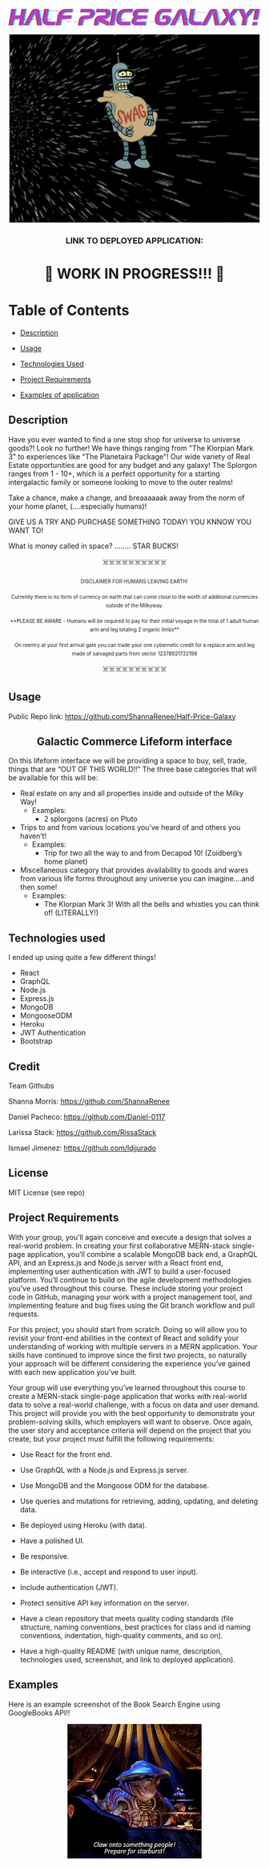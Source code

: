 ![HALF PRICE GALAXY!](/client/assets/imgs/halfpricegalaxylogo.png)

<p align="center">
  <img src="./client/src/assets/imgs/traversetheuniverse.gif" />

  <h3 align="center">LINK TO DEPLOYED APPLICATION: <h3>
</p>

<h1 align="center"> 🚧 WORK IN PROGRESS!!! 🚧 </h1>

# Table of Contents

- [Description](#description) 

- [Usage](#usage)

- [Technologies Used](#technologies-used)

- [Project Requirements](#project-requirements)

- [Examples of application](#examples-of-application)


## Description

Have you ever wanted to find a one stop shop for universe to universe goods?! Look no further! We have things ranging from "The Klorpian Mark 3" to experiences like "The Planetaira Package"! Our wide variety of Real Estate opportunities are good for any budget and any galaxy! The Splorgon ranges from 1 - 10+, which is a perfect opportunity for a starting intergalactic family or someone looking to move to the outer realms!

Take a chance, make a change, and breaaaaaak away from the norm of your home planet, (....especially humans)!

GIVE US A TRY AND PURCHASE SOMETHING TODAY! YOU KNNOW YOU WANT TO!

What is money called in space? ........ STAR BUCKS!

<p align="center">☠️☠️☠️☠️☠️☠️☠️☠️☠️☠️<p>
<p align="center"><font size="1"> DISCLAIMER FOR HUMANS LEAVING EARTH: </font></p>
<p align="center"><font size="1"> Currently there is no form of currency on earth that can come close to the worth of additional currencies outside of the Milkyway. </font><p>
<p align="center"><font size="1"> **PLEASE BE AWARE - Humans will be required to pay for their initial voyage in the total of 1 adult human arm and leg totaling 2 organic limbs** </font><p>
<p align="center"><font size="1"> On reentry at your first arrival gate you can trade your one cybernetic credit for a replace arm and leg made of salvaged parts from sector 12378921732198</font></p>
<p align="center">☠️☠️☠️☠️☠️☠️☠️☠️☠️☠️<p>


## Usage

Public Repo link: https://github.com/ShannaRenee/Half-Price-Galaxy

<h2 align="center">Galactic Commerce Lifeform interface</h2>

On this lifeform interface we will be providing a space to buy, sell, trade, things that are “OUT OF THIS WORLD!!”
The three base categories that will be available for this will be:
- Real estate on any and all properties inside and outside of the Milky Way!
  - Examples:
    - 2 splorgons (acres) on Pluto
- Trips to and from various locations you’ve heard of and others you haven’t!
  - Examples:
    - Trip for two all the way to and from Decapod 10! (Zoidberg’s home planet)
- Miscellaneous category that provides availability to goods and wares from various life forms throughout any universe you can imagine….and then some!
  - Examples: 
    - The Klorpian Mark 3! With all the bells and whistles you can think of! (LITERALLY!)


## Technologies used

I ended up using quite a few different things!

- React
- GraphQL
- Node.js
- Express.js
- MongoDB 
- MongooseODM
- Heroku
- JWT Authentication
- Bootstrap

## Credit

Team Githubs

Shanna Morris: https://github.com/ShannaRenee

Daniel Pacheco: https://github.com/Daniel-0117

Larissa Stack: https://github.com/RissaStack

Ismael Jimenez: https://github.com/Idjjurado

## License

MIT License (see repo)

## Project Requirements
With your group, you’ll again conceive and execute a design that solves a real-world problem. In creating your first collaborative MERN-stack single-page application, you’ll combine a scalable MongoDB back end, a GraphQL API, and an Express.js and Node.js server with a React front end, implementing user authentication with JWT to build a user-focused platform. You’ll continue to build on the agile development methodologies you’ve used throughout this course. These include storing your project code in GitHub, managing your work with a project management tool, and implementing feature and bug fixes using the Git branch workflow and pull requests.

For this project, you should start from scratch. Doing so will allow you to revisit your front-end abilities in the context of React and solidify your understanding of working with multiple servers in a MERN application. Your skills have continued to improve since the first two projects, so naturally your approach will be different considering the experience you’ve gained with each new application you’ve built.

Your group will use everything you’ve learned throughout this course to create a MERN-stack single-page application that works with real-world data to solve a real-world challenge, with a focus on data and user demand. This project will provide you with the best opportunity to demonstrate your problem-solving skills, which employers will want to observe. Once again, the user story and acceptance criteria will depend on the project that you create, but your project must fulfill the following requirements:

- Use React for the front end.

- Use GraphQL with a Node.js and Express.js server.

- Use MongoDB and the Mongoose ODM for the database.

- Use queries and mutations for retrieving, adding, updating, and deleting data.

- Be deployed using Heroku (with data).

- Have a polished UI.

- Be responsive.

- Be interactive (i.e., accept and respond to user input).

- Include authentication (JWT).

- Protect sensitive API key information on the server.

- Have a clean repository that meets quality coding standards (file structure, naming conventions, best practices for class and id naming conventions, indentation, high-quality comments, and so on).

- Have a high-quality README (with unique name, description, technologies used, screenshot, and link to deployed application).

## Examples

Here is an example screenshot of the Book Search Engine using GoogleBooks API!!

<p align="center">
  <img src="./client/src/assets/imgs/farscape.gif" />
</p>
